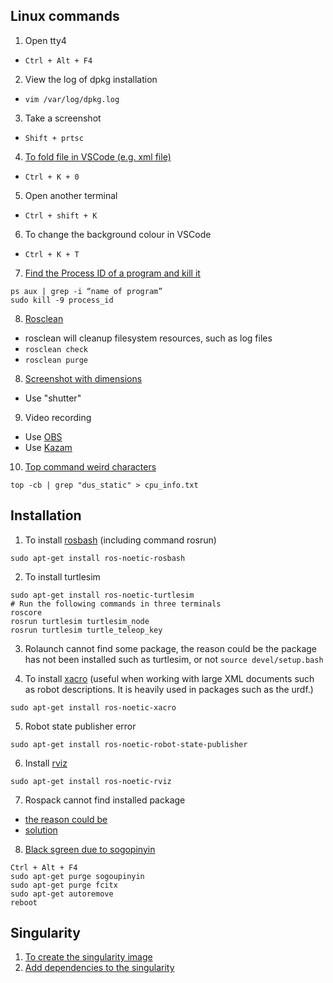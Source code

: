 ## Linux commands
1. Open tty4
* `Ctrl + Alt + F4`

2. View the log of dpkg installation
* `vim /var/log/dpkg.log`

3. Take a screenshot
* `Shift + prtsc`

4. [To fold file in VSCode (e.g. xml file)](https://blog.csdn.net/wuyujin1997/article/details/108424032)
* `Ctrl + K + 0` 

5. Open another terminal 
* `Ctrl + shift + K`

6. To change the background colour in VSCode
* `Ctrl + K + T`

7. [Find the Process ID of a program and kill it](https://itsfoss.com/how-to-find-the-process-id-of-a-program-and-kill-it-quick-tip/)
```
ps aux | grep -i “name of program”
sudo kill -9 process_id
```
8. [Rosclean](http://wiki.ros.org/rosclean)
* rosclean will cleanup filesystem resources, such as log files
* `rosclean check`
* `rosclean purge`

8. [Screenshot with dimensions](https://askubuntu.com/questions/262253/how-do-i-take-a-screenshot-with-dimensions)
* Use "shutter"

9. Video recording
* Use [OBS](https://obsproject.com/)
* Use [Kazam](https://itsfoss.com/kazam-screen-recorder/)

10. [Top command weird characters](https://stackoverflow.com/questions/30999873/output-of-top-command-contains-weird-characters)
```
top -cb | grep "dus_static" > cpu_info.txt
```

## Installation
1. To install [rosbash](http://wiki.ros.org/rosbash) (including command rosrun)
```
sudo apt-get install ros-noetic-rosbash
```

2. To install turtlesim
```
sudo apt-get install ros-noetic-turtlesim
# Run the following commands in three terminals
roscore
rosrun turtlesim turtlesim_node
rosrun turtlesim turtle_teleop_key
```

3. Rolaunch cannot find some package, the reason could be the package has not been installed such as turtlesim, or not ```source devel/setup.bash```

4. To install [xacro](http://wiki.ros.org/xacro)  (useful when working with large XML documents such as robot descriptions. It is heavily used in packages such as the urdf.)
```
sudo apt-get install ros-noetic-xacro
```

5. Robot state publisher error
```
sudo apt-get install ros-noetic-robot-state-publisher
```

6. Install [rviz](http://wiki.ros.org/rviz/UserGuide)
```
sudo apt-get install ros-noetic-rviz
```

7. Rospack cannot find installed package
* [the reason could be](https://blog.csdn.net/scx837685002/article/details/78249961)
* [solution](https://stackoverflow.com/questions/27053334/ros-package-not-found-after-catkin-make)

8. [Black sgreen due to sogopinyin](https://blog.csdn.net/Mr_Cat123/article/details/78573780)
```
Ctrl + Alt + F4
sudo apt-get purge sogoupinyin
sudo apt-get purge fcitx
sudo apt-get autoremove
reboot 
```

## Singularity
1. [To create the singularity image](https://github.com/yuezhezhang/discrete_active_inference/tree/main/singularity_environment)
2. [Add dependencies to the singularity](https://people.tuebingen.mpg.de/felixwidmaier/rrc2021/singularity.html#add-custom-dependencies-to-the-container)
